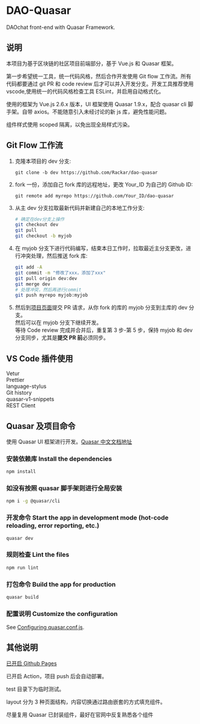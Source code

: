 # DAO-Quasar

DAOchat front-end with Quasar Framework.

## 说明

本项目为基于区块链的社区项目前端部分，基于 Vue.js 和 Quasar 框架。

第一步希望统一工具，统一代码风格，然后合作开发使用 Git flow 工作流。所有代码都要通过 git PR 和 code review 后才可以并入开发分支。开发工具推荐使用 vscode,使用统一的代码风格检查工具 ESLint，并启用自动格式化。

使用的框架为 Vue.js 2.6.x 版本，UI 框架使用 Quasar 1.9.x，配合 quasar cli 脚手架。自带 axios。不能随意引入未经讨论的新 js 库，避免性能问题。

组件样式使用 scoped 隔离，以免出现全局样式污染。

## Git Flow 工作流

1. 克隆本项目的 dev 分支:

   `git clone -b dev https://github.com/Rackar/dao-quasar`

2. fork 一份，添加自己 fork 库的远程地址，更改 Your_ID 为自己的 Github ID:

   `git remote add myrepo https://github.com/Your_ID/dao-quasar`

3. 从主 dev 分支拉取最新代码并新建自己的本地工作分支:

   ```bash
   # 确定在dev分支上操作
   git checkout dev
   git pull
   git checkout -b myjob
   ```

4. 在 myjob 分支下进行代码编写，结束本日工作时，拉取最近主分支更改，进行冲突处理，然后推送 fork 库:

   ```bash
   git add -A
   git commit -m "修改了xxx，添加了xxx"
   git pull origin dev:dev
   git merge dev
   # 处理冲突，然后再进行commit
   git push myrepo myjob:myjob
   ```

5. 然后到[项目页面](https://github.com/Rackar/dao-quasar)提交 PR 请求，从你 fork 的库的 myjob 分支到主库的 dev 分支。  
   然后可以在 myjob 分支下继续开发。  
   等待 Code review 完成并合并后，重复第 3 步-第 5 步，保持 myjob 和 dev 分支同步，尤其是**提交 PR 前**必须同步。

## VS Code 插件使用

Vetur  
Prettier  
language-stylus  
Git history  
quasar-v1-snippets  
REST Client

## Quasar 及项目命令

使用 Quasar UI 框架进行开发。[Quasar 中文文档地址](http://www.quasarchs.com/quasar-cli/installation)

### 安装依赖库 Install the dependencies

```bash
npm install
```

### 如没有按照 quasar 脚手架则进行全局安装

```bash
npm i -g @quasar/cli
```

### 开发命令 Start the app in development mode (hot-code reloading, error reporting, etc.)

```bash
quasar dev
```

### 规则检查 Lint the files

```bash
npm run lint
```

### 打包命令 Build the app for production

```bash
quasar build
```

### 配置说明 Customize the configuration

See [Configuring quasar.conf.js](https://quasar.dev/quasar-cli/quasar-conf-js).

## 其他说明

[已开启 Github Pages](https://rackar.github.io/dao-quasar)

已开启 Action，项目 push 后会自动部署。

test 目录下为临时测试。

layout 分为 3 种页面结构，内容切换通过路由嵌套的方式填充组件。

尽量复用 Quasar 已封装组件，最好在官网中反复熟悉各个组件
